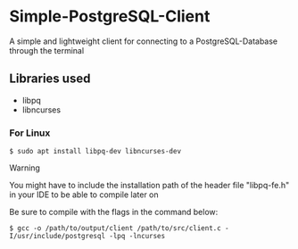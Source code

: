 # Simple-PostgreSQL-Client
A simple and lightweight client for connecting to a PostgreSQL-Database through the terminal

## Libraries used
- libpq
- libncurses

### For Linux
```
$ sudo apt install libpq-dev libncurses-dev
```

> [!WARNING]
> You might have to include the installation path of the header file "libpq-fe.h" in your IDE to be able to compile later on

Be sure to compile with the flags in the command below:

```
$ gcc -o /path/to/output/client /path/to/src/client.c -I/usr/include/postgresql -lpq -lncurses
```
